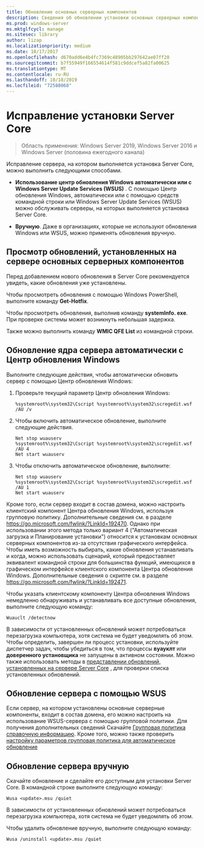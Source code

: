 ```yaml
---
title: Обновление основных серверных компонентов
description: Сведения об обновлении установки основных серверных компонентов Windows Server
ms.prod: windows-server
ms.mktglfcycl: manage
ms.sitesec: library
author: lizap
ms.localizationpriority: medium
ms.date: 10/17/2017
ms.openlocfilehash: d670add6e4b4fc7369c48905bb297642ae07ff20
ms.sourcegitcommit: b7f55949f166554614f581c9ddcef5a82fa00625
ms.translationtype: MT
ms.contentlocale: ru-RU
ms.lasthandoff: 10/18/2019
ms.locfileid: "72588068"
---
```

# <a name="patch-a-server-core-installation"></a>Исправление установки Server Core

> Область применения: Windows Server 2019, Windows Server 2016 и Windows Server (половина ежегодного канала)

Исправление сервера, на котором выполняется установка Server Core, можно выполнить следующими способами.

- **Использование центр обновления Windows автоматически или с Windows Server Update Services (WSUS)** . С помощью Центр обновления Windows, автоматически или с помощью средств командной строки или Windows Server Update Services (WSUS) можно обслуживать серверы, на которых выполняется установка Server Core.

- **Вручную**. Даже в организациях, которые не используют обновления Windows или WSUS, можно применять обновления вручную.

## <a name="view-the-updates-installed-on-your-server-core-server"></a>Просмотр обновлений, установленных на сервере основных серверных компонентов
Перед добавлением нового обновления в Server Core рекомендуется увидеть, какие обновления уже установлены.

Чтобы просмотреть обновления с помощью Windows PowerShell, выполните команду **Get-Hotfix**.

Чтобы просмотреть обновления, выполнив команду **systemInfo. exe**. При проверке системы может возникнуть небольшая задержка.

Также можно выполнить команду **WMIC QFE List** из командной строки. 

## <a name="patch-server-core-automatically-with-windows-update"></a>Обновление ядра сервера автоматически с Центр обновления Windows

Выполните следующие действия, чтобы автоматически обновить сервер с помощью Центр обновления Windows:

1. Проверьте текущий параметр Центр обновления Windows:
   ```
   %systemroot%\system32\Cscript %systemroot%\system32\scregedit.wsf /AU /v 
   ```

2. Чтобы включить автоматическое обновление, выполните следующие действия.

   ```
   Net stop wuauserv 
   %systemroot%\system32\Cscript %systemroot%\system32\scregedit.wsf /AU 4 
   Net start wuauserv
   ```  

3. Чтобы отключить автоматическое обновление, выполните:

   ```
   Net stop wuauserv 
   %systemroot%\system32\Cscript %systemroot%\system32\scregedit.wsf /AU 1 
   Net start wuauserv 
   ```

Кроме того, если сервер входит в состав домена, можно настроить клиентский компонент Центра обновления Windows, используя групповую политику. Дополнительные сведения см. в разделе https://go.microsoft.com/fwlink/?LinkId=192470. Однако при использовании этого метода только вариант 4 ("Автоматическая загрузка и Планирование установки") относится к установкам основных серверных компонентов из-за отсутствия графического интерфейса. Чтобы иметь возможность выбирать, какие обновления устанавливать и когда, можно использовать сценарий, который предоставляет эквивалент командной строки для большинства функций, имеющихся в графическом интерфейсе клиентского компонента Центра обновления Windows. Дополнительные сведения о скрипте см. в разделе https://go.microsoft.com/fwlink/?LinkId=192471.

Чтобы указать клиентскому компоненту Центра обновления Windows немедленно обнаруживать и устанавливать все доступные обновления, выполните следующую команду:

```
Wuauclt /detectnow 
```

В зависимости от установленных обновлений может потребоваться перезагрузка компьютера, хотя система не будет уведомлять об этом. Чтобы определить, завершен ли процесс установки, используйте диспетчер задач, чтобы убедиться в том, что процессы **вуауклт** или **доверенного установщика** не запущены в активном состоянии. Можно также использовать методы в [представлении обновлений, установленных на сервере Server Core](#view-the-updates-installed-on-your-server-core-server) , для проверки списка установленных обновлений.

## <a name="patch-the-server-with-wsus"></a>Обновление сервера с помощью WSUS 

Если сервер, на котором установлены основные серверные компоненты, входит в состав домена, его можно настроить на использование WSUS-сервера с помощью групповой политики. Для получения дополнительных сведений Скачайте [Групповая политика справочную информацию](https://www.microsoft.com/download/details.aspx?id=25250). Кроме того, можно также проверить [настройку параметров групповая политика для автоматическое обновление](../windows-server-update-services/deploy/4-configure-group-policy-settings-for-automatic-updates.md)

## <a name="patch-the-server-manually"></a>Обновление сервера вручную

Скачайте обновление и сделайте его доступным для установки Server Core.
В командной строке выполните следующую команду:

```
Wusa <update>.msu /quiet 
```

В зависимости от установленных обновлений может потребоваться перезагрузка компьютера, хотя система не будет уведомлять об этом.

Чтобы удалить обновление вручную, выполните следующую команду:

```
Wusa /uninstall <update>.msu /quiet 
```

